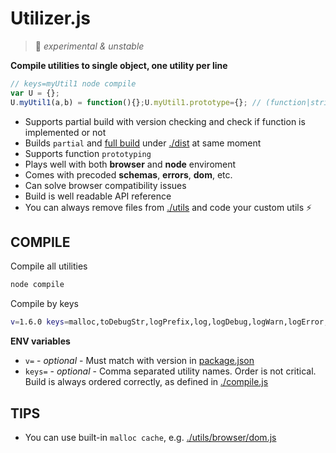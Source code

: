 # Utilizer.js

> :small_orange_diamond: *experimental & unstable*

**Compile utilities to single object, one utility per line**

```javascript
// keys=myUtil1 node compile
var U = {};
U.myUtil1(a,b) = function(){};U.myUtil1.prototype={}; // (function|string|number|object|date)
```

- Supports partial build with version checking and check if function is implemented or not
- Builds `partial` and [full build](https://github.com/tomas-sentkeresty/utilizerjs/blob/master/dist/utils.git.js) under [./dist](https://github.com/tomas-sentkeresty/utilizerjs/blob/master/dist) at same moment
- Supports function `prototyping`
- Plays well with both **browser** and **node** enviroment
- Comes with precoded **schemas**, **errors**, **dom**, etc.
- Can solve browser compatibility issues
- Build is well readable API reference
- You can always remove files from [./utils](https://github.com/tomas-sentkeresty/utilizerjs/blob/master/utils) and code your custom utils :zap:

## COMPILE

Compile all utilities
```bash
node compile
```

Compile by keys
```bash
v=1.6.0 keys=malloc,toDebugStr,logPrefix,log,logDebug,logWarn,logError,Error,ErrorBuilder,SETSCHEMA,SCHEMA node compile
```

**ENV variables**
- `v=` - *optional* - Must match with version in [package.json](https://github.com/tomas-sentkeresty/utilizerjs/blob/master/package.json)
- `keys=` - *optional* - Comma separated utility names. Order is not critical. Build is always ordered correctly, as defined in [./compile.js](https://github.com/tomas-sentkeresty/utilizerjs/blob/master/compile.js)

## TIPS
- You can use built-in `malloc cache`, e.g. [./utils/browser/dom.js](https://github.com/tomas-sentkeresty/utilizerjs/blob/master/utils/browser/dom.js)
